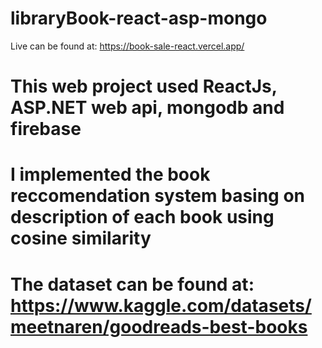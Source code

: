 # libraryBook-react-asp-mongo
Live can be found at: https://book-sale-react.vercel.app/

# This web project used ReactJs, ASP.NET web api, mongodb and firebase
# I implemented the book reccomendation system basing on description of each book using cosine similarity
# The dataset can be found at: https://www.kaggle.com/datasets/meetnaren/goodreads-best-books
